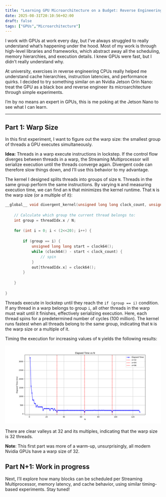 ```yaml
---
title: "Learning GPU Microarchitecture on a Budget: Reverse Engineering the Jetson Nano with Microbenchmarks"
date: 2025-08-31T20:10:56+02:00
draft: false
tags: ["GPUs","Microarchitecture"]
---
```


I work with GPUs at work every day, but I’ve always struggled to really understand what’s happening under the hood. Most of my work is through high-level libraries and frameworks, which abstract away all the scheduling, memory hierarchies, and execution details. I knew GPUs were fast, but I didn’t really understand why.

At university, exercises in reverse engineering CPUs really helped me understand cache hierarchies, instruction latencies, and performance quirks. I decided to try something similar on an Nvidia Jetson Orin Nano: treat the GPU as a black box and reverse engineer its microarchitecture through simple experiments.

I’m by no means an expert in GPUs, this is me poking at the Jetson Nano to see what I can learn.  

---

## Part 1: Warp Size

In this first experiment, I want to figure out the warp size: the smallest group of threads a GPU executes simultaneously.

**Idea:** Threads in a warp execute instructions in lockstep. If the control flow diverges between threads in a warp, the Streaming Multiprocessor will serialize execution until the threads converge again. Divergent code can therefore slow things down, and I’ll use this behavior to my advantage.

The kernel I designed splits threads into groups of size `N`. Threads in the same group perform the same instructions. By varying `N` and measuring execution time, we can find an `N` that minimizes the kernel runtime. That `N` is the warp size (or a multiple of it):

```cpp
__global__ void divergent_kernel(unsigned long long clock_count, unsigned long long *out, int N) {

    // Calculate which group the current thread belongs to:
    int group = threadIdx.x / N;

    for (int i = 0; i < (2<<20); i++) {

        if (group == i) { 
            unsigned long long start = clock64();
            while (clock64() - start < clock_count) {
                // spin
            }
            out[threadIdx.x] = clock64();
        }
        
    }
        
}
```
Threads execute in lockstep until they reach the `if (group == i)` condition. If any thread in a warp belongs to group `i`, all other threads in the warp must wait until it finishes, effectively serializing execution. Here, each thread spins for a predetermined number of cycles (100 million). The kernel runs fastest when all threads belong to the same group, indicating that `N` is the warp size or a multiple of it.

Timing the execution for increasing values of `N` yields the following results:

![alt text](threads_per_warp.png "Title")

There are clear valleys at 32 and its multiples, indicating that the warp size is 32 threads.

**Note**: This first part was more of a warm-up, unsurprisingly, all modern Nvidia GPUs have a warp size of 32.


## Part N+1: Work in progress
Next, I’ll explore how many blocks can be scheduled per Streaming Multiprocessor, memory latency, and cache behavior, using similar timing-based experiments. Stay tuned!